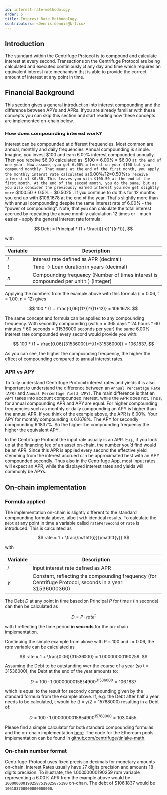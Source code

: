 ```yaml
---
id: interest-rate-methodology
order: 5
title: Interest Rate Methodology
contributors: <Dennis:dennis@k-f.co>
---
```


## Introduction
The standard within the Centrifuge Protocol is to compound and calculate interest at every second.
Transactions on the Centrifuge Protocol are being calculated and executed continiously at any day and time which requires an equivalent interest rate mechanism that is able to provide the correct amount of interest at any point in time.

## Financial Background
This section gives a general introduction into interest compounding and the difference between APYs and APRs. If you are already familiar with these concepts you can skip this section and start reading how these concepts are implemented on-chain below. 

### How does compounding interest work?
Interest can be compounded at different frequencies. Most common are annual, monthly and daily frequencies. Annual compounding is simple. Imagine, you invest $100 and earn 6.00% interest compounded annually. Then you receive $6.00 calculated as `$100 * 6.00% = $6.00 ` at the end of one year. Now assume, you get 6.00% interest on your $100 but you compound monthly. That means at the end of the first month, you apply the monthly interst rate calculated as `6.00%/12=0.50%` to receive interest of $0.50. This leaves you with $100.50 at the end of the first month. At the end of the second month, you do the same, but as you also consider the previously earned interest you now get slightly more: `$100.50 * 0.5% = $0.5025`. If you continue to do this for 12 months you end up with $106.1678 at the end of the year. That's slightly more than with annual compounding despite the same interest rate of 6.00% - the "power of compounding". Note, that you can calculate the total interest accrued by repeating the above monthly calculation 12 times or - much easier -  apply the general interest rate formula:

$$
Debt = Principal * (1 + \frac{i}{n})^{(n*t)},
$$

with 

| Variable     | Description                                                                                                                   |
| ------------ | ----------------------------------------------------------------------------------------------------------------------------- |
| $i$          | Interest rate defined as APR (decimal)         |                                                                                                         
| $t$          | Time -> Loan duration in years (decimal)     |                            
| $n$          | Compounding frequency (Number of times interest is compounded per unit `t` ) (integer)|

Applying the numbers from the example above with this formula (i = 0.06, t = 1.00, n = 12) gives

$$
100 * (1 + \frac{0,06}{12})^{(1*12)} = 106.1678.
$$

The same concept and formula can be applied to any compounding frequency. With secondly compounding (with n = 365 days * 24 hours * 60 minutes * 60 seconds = 31536000 seconds per year) the same 6.00% interest rate compounded every second would provide you with:

$$
100 * (1 + \frac{0.06}{31536000})^{(1*31536000)} = 106.1837.
$$

As you can see, the higher the compounding frequency, the higher the effect of compounding compared to annual interest rates.

### APR vs APY
To fully understand Centrifuge Protocol interest rates and yields it is also important to understand the difference between an `Annual Percentage Rate (APR)` and `Annual Percentage Yield (APY)`. The main difference is that an APY takes into account compounded interest, while the APR does not. Thus, for annual compounding APR and APY are equal. For higher compounding frequencies such as monthly or daily compounding an APY is higher than the annual APR. If you think of the example above, the APR is 6.00%. Your APY for monthly compounding is 6.1678%. The APY for secondly compounding 6.1837%. So the higher the compounding frequency the higher the equivalent APY.

In the Centrifuge Protocol the input rate usually is an APR. E.g., if you look up at the financing fee of an asset on-chain, the number you’d find would be an APR. Since this APR is applied every second the effective yield stemming from the interest accrued can be approximated best with an APY compounded secondly. Thus also in the Centrifuge App, most input rates will expect an APR, while the displayed interest rates and yields will commonly be APYs.

## On-chain implementation
### Formula applied
The implementation on-chain is slightly different to the standard compounding formula above, albeit with identical results.
To calculate the `Debt` at any point in time a variable called `ratePerSecond` or `rate` is introduced. This is calculated as

$$
rate = 1 + \frac{\mathtt{i}}{\mathtt{y}}
$$

with 

| Variable     | Description |
| ------------ | ----------------------------------------------------------------------------------------------------------------------------- |
| $i$          | Input interest rate defined as APR   |
| $y$          | Constant, reflecting the compounding frequency (for Centrifuge Protocol, seconds in a year: 31536000360) |

The Debt $D$ at any point in time based on Principal $P$ for time $t$ (in seconds) can then be calculated as

$$
D = P \cdot rate^{t}
$$

with t reflecting the time period **in seconds** for the on-chain implementation. 

Continuing the simple example from above with P = 100 and i = 0.06, the $rate$ variable can be calculated as

$$
rate  = 1 + \frac{0.06}{31536000} = 1.00000000190259. 
$$

Assuming the Debt to be outstanding over the course of a year (so t = 31536000), the Debt at the end of the year amounts to:

$$
D = 100 \cdot 1.0000000015854900^{31536000} = 106.1837
$$

which is equal to the result for secondly compounding given by the standard formula from the example above. If, e.g. the Debt after half a year needs to be calculated, t would be $(t = \mathtt{y} / 2 = 15768000)$ resulting in a Debt of:

$$
D = 100 \cdot 1.0000000015854900^{15768000} = 103.0455.
$$

Please find a simple calculator for both standard compounding formulas and the on-chain implementation [here](https://docs.google.com/spreadsheets/d/1Q4UMWtyRwhITqOvJtNd7N2IwKZsT0ihEASOFdWKSJVM/edit#gid=0). The code for the Ethereum pools implementation can be found in [github.com/centrifuge/tinlake-math](https://github.com/centrifuge/tinlake-math).

### On-chain number format
Centrifuge-Protocol uses fixed precision decimals for monetary amounts on-chain. Interest Rates usually have 27 digits precision and amounts 18 digits precision. To illustrate, the 1.00000000190259 $rate$ variable representing a 6.00% APR from the example above would be `1000000001902587519025875190` on-chain. The debt of $106.1837 would be `106183700000000000000`. 
